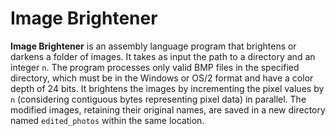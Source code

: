 # Image Brightener

**Image Brightener** is an assembly language program that brightens or darkens a folder of images. It takes as input the path to a directory and an integer `n`. The program processes only valid BMP files in the specified directory, which must be in the Windows or OS/2 format and have a color depth of 24 bits. It brightens the images by incrementing the pixel values by `n` (considering contiguous bytes representing pixel data) in parallel. The modified images, retaining their original names, are saved in a new directory named `edited_photos` within the same location.

